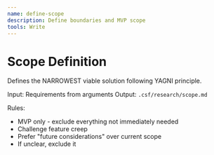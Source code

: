 ```yaml
---
name: define-scope
description: Define boundaries and MVP scope
tools: Write
---
```


# Scope Definition

Defines the NARROWEST viable solution following YAGNI principle.

Input: Requirements from arguments
Output: `.csf/research/scope.md`

Rules:
- MVP only - exclude everything not immediately needed
- Challenge feature creep
- Prefer "future considerations" over current scope
- If unclear, exclude it